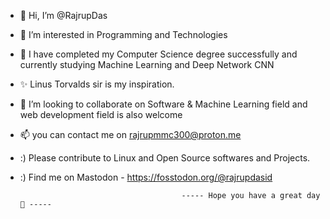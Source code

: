 - 👋 Hi, I’m @RajrupDas
- 👀 I’m interested in Programming and Technologies
- 🌱 I have completed my Computer Science degree  successfully and currently studying Machine Learning and Deep Network CNN
- ✨ Linus Torvalds sir is my inspiration. 
- 💞️ I’m looking to collaborate on Software & Machine Learning field and web development field is also welcome
- 📫 you can contact me on rajrupmmc300@proton.me
- :) Please contribute to Linux and Open Source softwares and Projects.
- :) Find me on Mastodon - https://fosstodon.org/@rajrupdasid
                                             
                                          ----- Hope you have a great day 💞️ -----

<!---
RajrupDasid/RajrupDasid is a ✨ special ✨ repository because its `README.md` (this file) appears on your GitHub profile.
You can click the Preview link to take a look at your changes.
--->
